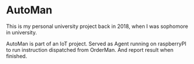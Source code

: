 # AutoMan

This is my personal university project back in 2018, when I was sophomore in university.

AutoMan is part of an IoT project. Served as Agent running on raspberryPI to run instruction dispatched from OrderMan. And report result when finished.
